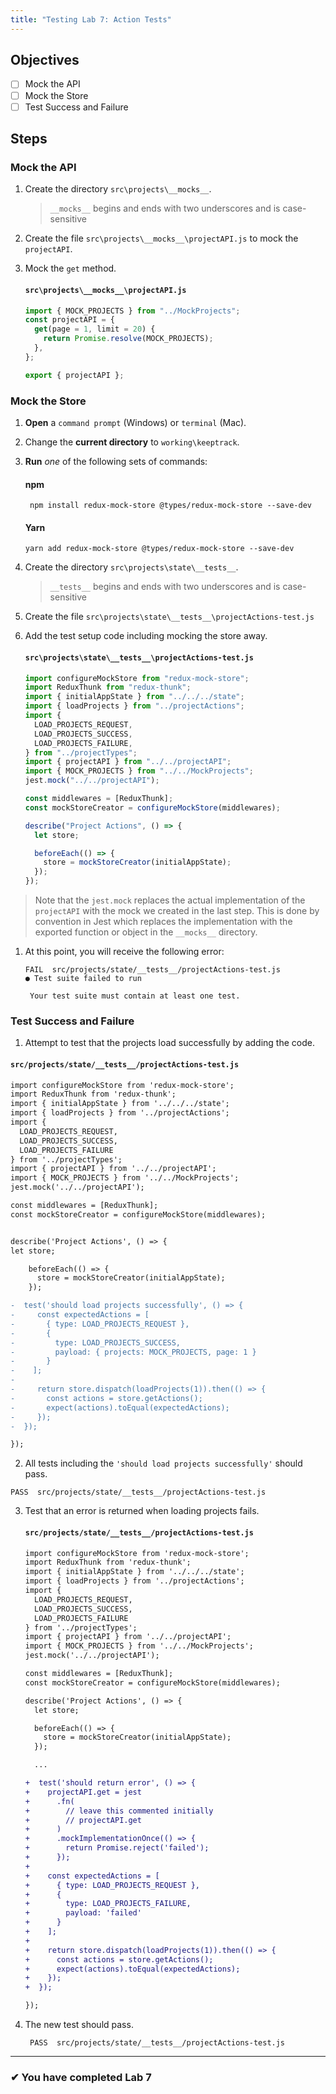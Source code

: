 ```yaml
---
title: "Testing Lab 7: Action Tests"
---
```


## Objectives

- [ ] Mock the API
- [ ] Mock the Store
- [ ] Test Success and Failure

## Steps

### Mock the API

1. Create the directory `src\projects\__mocks__`.
   > `__mocks__` begins and ends with two underscores and is case-sensitive
2. Create the file `src\projects\__mocks__\projectAPI.js` to mock the `projectAPI`.

3. Mock the `get` method.

   #### `src\projects\__mocks__\projectAPI.js`

   ```js
   import { MOCK_PROJECTS } from "../MockProjects";
   const projectAPI = {
     get(page = 1, limit = 20) {
       return Promise.resolve(MOCK_PROJECTS);
     },
   };

   export { projectAPI };
   ```

### Mock the Store

1. **Open** a `command prompt` (Windows) or `terminal` (Mac).
1. Change the **current directory** to `working\keeptrack`.
1. **Run** _one_ of the following sets of commands:

   #### npm

   ```shell
    npm install redux-mock-store @types/redux-mock-store --save-dev
   ```

   #### Yarn

   ```shell
   yarn add redux-mock-store @types/redux-mock-store --save-dev
   ```

1. Create the directory `src\projects\state\__tests__`.
   > `__tests__` begins and ends with two underscores and is case-sensitive
1. Create the file `src\projects\state\__tests__\projectActions-test.js`
1. Add the test setup code including mocking the store away.

   #### `src\projects\state\__tests__\projectActions-test.js`

   ```js
   import configureMockStore from "redux-mock-store";
   import ReduxThunk from "redux-thunk";
   import { initialAppState } from "../../../state";
   import { loadProjects } from "../projectActions";
   import {
     LOAD_PROJECTS_REQUEST,
     LOAD_PROJECTS_SUCCESS,
     LOAD_PROJECTS_FAILURE,
   } from "../projectTypes";
   import { projectAPI } from "../../projectAPI";
   import { MOCK_PROJECTS } from "../../MockProjects";
   jest.mock("../../projectAPI");

   const middlewares = [ReduxThunk];
   const mockStoreCreator = configureMockStore(middlewares);

   describe("Project Actions", () => {
     let store;

     beforeEach(() => {
       store = mockStoreCreator(initialAppState);
     });
   });
   ```

> Note that the `jest.mock` replaces the actual implementation of the `projectAPI` with the mock we created in the last step. This is done by convention in Jest which replaces the implementation with the exported function or object in the `__mocks__` directory.

1. At this point, you will receive the following error:

   ```shell
   FAIL  src/projects/state/__tests__/projectActions-test.js
   ● Test suite failed to run

    Your test suite must contain at least one test.
   ```

### Test Success and Failure

1. Attempt to test that the projects load successfully by adding the code.

#### `src/projects/state/__tests__/projectActions-test.js`

```diff
import configureMockStore from 'redux-mock-store';
import ReduxThunk from 'redux-thunk';
import { initialAppState } from '../../../state';
import { loadProjects } from '../projectActions';
import {
  LOAD_PROJECTS_REQUEST,
  LOAD_PROJECTS_SUCCESS,
  LOAD_PROJECTS_FAILURE
} from '../projectTypes';
import { projectAPI } from '../../projectAPI';
import { MOCK_PROJECTS } from '../../MockProjects';
jest.mock('../../projectAPI');

const middlewares = [ReduxThunk];
const mockStoreCreator = configureMockStore(middlewares);


describe('Project Actions', () => {
let store;

    beforeEach(() => {
      store = mockStoreCreator(initialAppState);
    });

-  test('should load projects successfully', () => {
-     const expectedActions = [
-       { type: LOAD_PROJECTS_REQUEST },
-       {
-         type: LOAD_PROJECTS_SUCCESS,
-         payload: { projects: MOCK_PROJECTS, page: 1 }
-       }
-    ];
-
-     return store.dispatch(loadProjects(1)).then(() => {
-       const actions = store.getActions();
-       expect(actions).toEqual(expectedActions);
-     });
-  });

});

```

2. All tests including the `'should load projects successfully'` should pass.

```shell
PASS  src/projects/state/__tests__/projectActions-test.js
```

3. Test that an error is returned when loading projects fails.

   #### `src/projects/state/__tests__/projectActions-test.js`

   ```diff
   import configureMockStore from 'redux-mock-store';
   import ReduxThunk from 'redux-thunk';
   import { initialAppState } from '../../../state';
   import { loadProjects } from '../projectActions';
   import {
     LOAD_PROJECTS_REQUEST,
     LOAD_PROJECTS_SUCCESS,
     LOAD_PROJECTS_FAILURE
   } from '../projectTypes';
   import { projectAPI } from '../../projectAPI';
   import { MOCK_PROJECTS } from '../../MockProjects';
   jest.mock('../../projectAPI');

   const middlewares = [ReduxThunk];
   const mockStoreCreator = configureMockStore(middlewares);

   describe('Project Actions', () => {
     let store;

     beforeEach(() => {
       store = mockStoreCreator(initialAppState);
     });

     ...

   +  test('should return error', () => {
   +    projectAPI.get = jest
   +      .fn(
   +        // leave this commented initially
   +        // projectAPI.get
   +      )
   +      .mockImplementationOnce(() => {
   +        return Promise.reject('failed');
   +      });
   +
   +    const expectedActions = [
   +      { type: LOAD_PROJECTS_REQUEST },
   +      {
   +        type: LOAD_PROJECTS_FAILURE,
   +        payload: 'failed'
   +      }
   +    ];
   +
   +    return store.dispatch(loadProjects(1)).then(() => {
   +      const actions = store.getActions();
   +      expect(actions).toEqual(expectedActions);
   +    });
   +  });

   });

   ```

4. The new test should pass.

   ```shell
    PASS  src/projects/state/__tests__/projectActions-test.js
   ```

---

### &#10004; You have completed Lab 7
